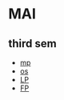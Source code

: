 # MAI
## third sem
- [mp](https://github.com/oduvanchikm/MAI/tree/main/mp)
- [os](https://github.com/oduvanchikm/MAI/tree/main/os)
- [LP](https://github.com/oduvanchikm/MAI/tree/main/LP)
- [FP]()
